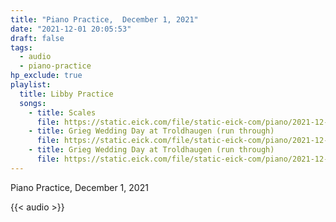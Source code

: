 ```yaml
---
title: "Piano Practice,  December 1, 2021"
date: "2021-12-01 20:05:53"
draft: false
tags:
  - audio
  - piano-practice
hp_exclude: true
playlist:
  title: Libby Practice
  songs:
    - title: Scales
      file: https://static.eick.com/file/static-eick-com/piano/2021-12-01-001.mp3
    - title: Grieg Wedding Day at Troldhaugen (run through)
      file: https://static.eick.com/file/static-eick-com/piano/2021-12-01-002.mp3
    - title: Grieg Wedding Day at Troldhaugen (run through)
      file: https://static.eick.com/file/static-eick-com/piano/2021-12-01-003.mp3
---
```


Piano Practice, December 1, 2021

<!--more-->

{{< audio >}}

